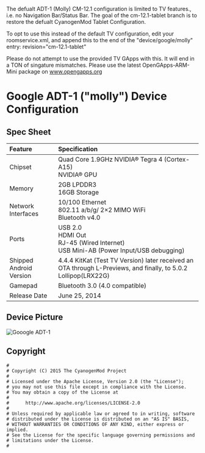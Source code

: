 The defualt ADT-1 (Molly) CM-12.1 configuration is limited to TV features., i.e. no Navigation Bar/Status Bar. The goal of the cm-12.1-tablet branch is to restore the defualt CyanogenMod Tablet Configuration.

To opt to use this instead of the default TV configuration, edit your roomservice.xml, and append this to the end of the "device/google/molly" entry: revision="cm-12.1-tablet"

Please do not attempt to use the provided TV GApps with this. It will end in a TON of singature mismatches. Please use the latest OpenGApps-ARM-Mini package on www.opengapps.org

# Google ADT-1 ("molly") Device Configuration 

## Spec Sheet
| Feature                 | Specification                                                                               |
| :---------------------- | :------------------------------------------------------------------------------------------ |
| Chipset                 | Quad Core 1.9GHz NVIDIA® Tegra 4 (Cortex-A15)<br/>NVIDIA® GPU                               |
| Memory                  | 2GB LPDDR3<br/>16GB Storage                                                                 |
| Network Interfaces      | 10/100 Ethernet<br/>802.11 a/b/g/ 2×2 MIMO WiFi<br/>Bluetooth  v4.0                         |
| Ports                   | USB 2.0<br/>HDMI Out<br/>RJ-45 (Wired Internet)<br/>USB Mini-AB (Power Input/USB debugging) |
| Shipped Android Version |4.4.4 KitKat (Test TV Version) later received an OTA through L-Previews, and finally, to 5.0.2 Lollipop(LRX22G)                                                  |
| Gamepad                 | Bluetooth 3.0 (4.0 compatible)               			                        |
| Release Date            | June 25, 2014                                                                               |

## Device Picture
![Gooogle ADT-1](http://www.cnx-software.com/wp-content/uploads/2014/06/ADT-1_ANdroid_TV_Reference_Design.jpg "Gooogle ADT-1")

## Copyright

```
#
# Copyright (C) 2015 The CyanogenMod Project
#
# Licensed under the Apache License, Version 2.0 (the "License");
# you may not use this file except in compliance with the License.
# You may obtain a copy of the License at
#
#      http://www.apache.org/licenses/LICENSE-2.0
#
# Unless required by applicable law or agreed to in writing, software
# distributed under the License is distributed on an "AS IS" BASIS,
# WITHOUT WARRANTIES OR CONDITIONS OF ANY KIND, either express or implied.
# See the License for the specific language governing permissions and
# limitations under the License.
#
```
